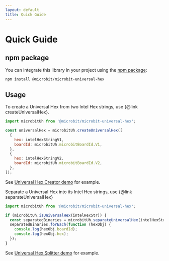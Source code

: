 ```yaml
---
layout: default
title: Quick Guide
---
```


# Quick Guide

## npm package

You can integrate this library in your project using the [npm package](https://www.npmjs.com/package/@microbit/microbit-universal-hex):

```bash
npm install @microbit/microbit-universal-hex
```

## Usage

To create a Universal Hex from two Intel Hex strings, use {@link createUniversalHex}.

```js
import microbitUh from '@microbit/microbit-universal-hex';

const universalHex = microbitUh.createUniversalHex([
  {
    hex: intelHexStringV1,
    boardId: microbitUh.microbitBoardId.V1,
  },
  {
    hex: intelHexStringV2,
    boardId: microbitUh.microbitBoardId.V2,
  },
]);
```

See [Universal Hex Creator demo](./examples/webtool.html) for example.

Separate a Universal Hex into its Intel Hex strings, use {@link separateUniversalHex}

```js
import microbitUh from '@microbit/microbit-universal-hex';

if (microbitUh.isUniversalHex(intelHexStr)) {
  const separatedBinaries = microbitUh.separateUniversalHex(intelHexStr);
  separatedBinaries.forEach(function (hexObj) {
    console.log(hexObj.boardId);
    console.log(hexObj.hex);
  });
}
```

See [Universal Hex Splitter demo](./examples/separate.html) for example.
